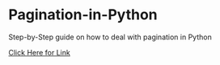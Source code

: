 # Pagination-in-Python
Step-by-Step guide on how to deal with pagination in Python

[Click Here for Link](https://www.scraperapi.com/blog/how-to-deal-with-pagination-in-python-step-by-step-guide-full-code/)
